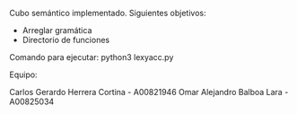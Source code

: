 Cubo semántico implementado.
Siguientes objetivos:

* Arreglar gramática
* Directorio de funciones

Comando para ejecutar: python3 lexyacc.py

Equipo:

Carlos Gerardo Herrera Cortina - A00821946
Omar Alejandro Balboa Lara - A00825034